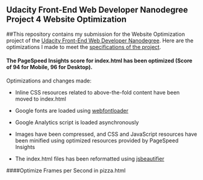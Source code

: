 ## Udacity Front-End Web Developer Nanodegree Project 4 Website Optimization


##This repository contains my submission for the Website Optimization project of the [Udacity Front-End Web Developer Nanodegree](https://www.udacity.com/course/front-end-web-developer-nanodegree--nd001).  Here are the optimizations I made to meet the [specifications of the project](https://www.udacity.com/course/viewer#!/c-nd001/l-2735848561/m-2686388535).

#### The PageSpeed Insights score for index.html has been optimized (Score of 94 for Mobile, 96 for Desktop).

Optimizations and changes made:

* Inline CSS resources related to above-the-fold content have been moved to index.html

* Google fonts are loaded using [webfontloader](https://github.com/typekit/webfontloader)

* Google Analytics script is loaded asynchronously




* Images have been compressed, and CSS and JavaScript resources have been minified using optimized resources provided by PageSpeed Insights

* The index.html files has been reformatted using [jsbeautifier](http://jsbeautifier.org/)





####Optimize Frames per Second in pizza.html
